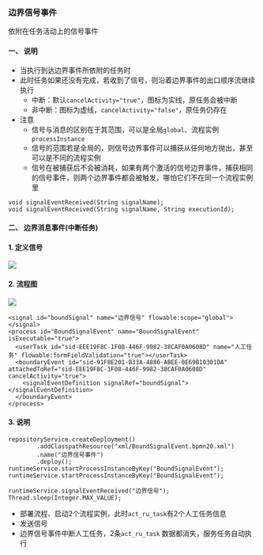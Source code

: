 ###  边界信号事件 
依附在任务活动上的信号事件

#### 一、 说明
* 当执行到达边界事件所依附的任务时
* 此时任务如果还没有完成，若收到了信号，则沿着边界事件的出口顺序流继续执行
  * 中断：默认`cancelActivity="true"`，图标为实线，原任务会被中断
  * 非中断：图标为虚线，`cancelActivity="false"`，原任务仍存在
* 注意
  * 信号与消息的区别在于其范围，可以是全局`global`、流程实例`processInstance`
  * 信号的范围若是全局的，则信号边界事件可以捕获从任何地方抛出，甚至可以是不同的流程实例
  * 信号在被捕获后不会被消耗，如果有两个激活的信号边界事件，捕获相同的信号事件，则两个边界事件都会被触发，哪怕它们不在同一个流程实例里

```
void signalEventReceived(String signalName);
void signalEventReceived(String signalName, String executionId);
```

#### 二、 边界消息事件(中断任务)
#### 1. 定义信号
![](https://fgq233.github.io/imgs/workflow/flow23.png)

#### 2. 流程图
![](https://fgq233.github.io/imgs/workflow/flow24.png)

```
<signal id="boundSignal" name="边界信号" flowable:scope="global"></signal>
<process id="BoundSignalEvent" name="BoundSignalEvent" isExecutable="true">
  <userTask id="sid-EEE19F8C-1F08-446F-9982-38CAF0A0608D" name="人工任务" flowable:formFieldValidation="true"></userTask>
  <boundaryEvent id="sid-91F8E201-B33A-4886-ABEE-0E69B10301DA" attachedToRef="sid-EEE19F8C-1F08-446F-9982-38CAF0A0608D" cancelActivity="true">
    <signalEventDefinition signalRef="boundSignal"></signalEventDefinition>
  </boundaryEvent>
</process>
```


#### 3. 说明
```
repositoryService.createDeployment()
        .addClasspathResource("xml/BoundSignalEvent.bpmn20.xml")
        .name("边界信号事件")
        .deploy();
runtimeService.startProcessInstanceByKey("BoundSignalEvent");
runtimeService.startProcessInstanceByKey("BoundSignalEvent");

runtimeService.signalEventReceived("边界信号");
Thread.sleep(Integer.MAX_VALUE);
```

* 部署流程、启动2个流程实例，此时`act_ru_task`有2个人工任务信息
* 发送信号
* 边界信号事件中断人工任务，2条`act_ru_task` 数据都消失，服务任务自动执行

